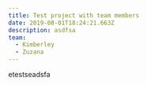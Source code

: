 ```yaml
---
title: Test project with team members
date: 2019-08-01T18:24:21.663Z
description: asdfsa
team:
  - Kimberley
  - Zuzana
---
```

etestseadsfa
